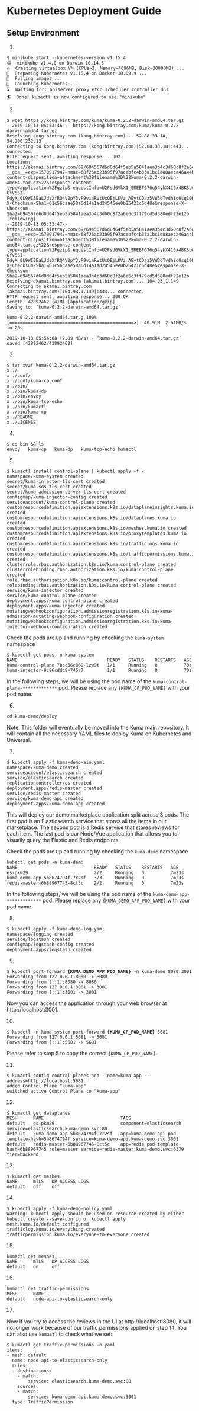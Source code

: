 # Kubernetes Deployment Guide

## Setup Environment

1.

```
$ minikube start --kubernetes-version v1.15.4
😄  minikube v1.4.0 on Darwin 10.14.6
🔥  Creating virtualbox VM (CPUs=2, Memory=4096MB, Disk=20000MB) ...
🐳  Preparing Kubernetes v1.15.4 on Docker 18.09.9 ...
🚜  Pulling images ...
🚀  Launching Kubernetes ...
⌛  Waiting for: apiserver proxy etcd scheduler controller dns
🏄  Done! kubectl is now configured to use "minikube"
```

2.

```
$ wget https://kong.bintray.com/kuma/kuma-0.2.2-darwin-amd64.tar.gz
--2019-10-13 05:53:46--  https://kong.bintray.com/kuma/kuma-0.2.2-darwin-amd64.tar.gz
Resolving kong.bintray.com (kong.bintray.com)... 52.88.33.18, 54.200.232.13
Connecting to kong.bintray.com (kong.bintray.com)|52.88.33.18|:443... connected.
HTTP request sent, awaiting response... 302
Location: https://akamai.bintray.com/69/694567d6d0d64f5eb5a5841aea3b4c3d60c8f2a6e6c3ff79cd5d580edf22e12b?__gda__=exp=1570917947~hmac=68f26ab23b95f97acebfc4b33a1bc1e88aeca46a44b1bc349af851019c941d0a&response-content-disposition=attachment%3Bfilename%3D%22kuma-0.2.2-darwin-amd64.tar.gz%22&response-content-type=application%2Fgzip&requestInfo=U2FsdGVkX1_SREBFG76q54ykX416x4BKSbGVrX5A-GfV55I-FdyX_0L9WI3EaLJdsXfRQ4V2pY3vP9viaRvtUxQEjLKVz_AEytCDaz5VW3oTvdhio0sq10KPgW3Z3hFN&response-X-Checksum-Sha1=01c56caae58a6d14a1ad24545ee0b25421c6d48e&response-X-Checksum-Sha2=694567d6d0d64f5eb5a5841aea3b4c3d60c8f2a6e6c3ff79cd5d580edf22e12b [following]
--2019-10-13 05:53:47--  https://akamai.bintray.com/69/694567d6d0d64f5eb5a5841aea3b4c3d60c8f2a6e6c3ff79cd5d580edf22e12b?__gda__=exp=1570917947~hmac=68f26ab23b95f97acebfc4b33a1bc1e88aeca46a44b1bc349af851019c941d0a&response-content-disposition=attachment%3Bfilename%3D%22kuma-0.2.2-darwin-amd64.tar.gz%22&response-content-type=application%2Fgzip&requestInfo=U2FsdGVkX1_SREBFG76q54ykX416x4BKSbGVrX5A-GfV55I-FdyX_0L9WI3EaLJdsXfRQ4V2pY3vP9viaRvtUxQEjLKVz_AEytCDaz5VW3oTvdhio0sq10KPgW3Z3hFN&response-X-Checksum-Sha1=01c56caae58a6d14a1ad24545ee0b25421c6d48e&response-X-Checksum-Sha2=694567d6d0d64f5eb5a5841aea3b4c3d60c8f2a6e6c3ff79cd5d580edf22e12b
Resolving akamai.bintray.com (akamai.bintray.com)... 104.93.1.149
Connecting to akamai.bintray.com (akamai.bintray.com)|104.93.1.149|:443... connected.
HTTP request sent, awaiting response... 200 OK
Length: 42892462 (41M) [application/gzip]
Saving to: ‘kuma-0.2.2-darwin-amd64.tar.gz’

kuma-0.2.2-darwin-amd64.tar.g 100%[===============================================>]  40.91M  2.61MB/s    in 20s

2019-10-13 05:54:08 (2.09 MB/s) - ‘kuma-0.2.2-darwin-amd64.tar.gz’ saved [42892462/42892462]
```

3.

```
$ tar xvzf kuma-0.2.2-darwin-amd64.tar.gz
x ./
x ./conf/
x ./conf/kuma-cp.conf
x ./bin/
x ./bin/kuma-dp
x ./bin/envoy
x ./bin/kuma-tcp-echo
x ./bin/kumactl
x ./bin/kuma-cp
x ./README
x ./LICENSE
```

4.

```
$ cd bin && ls
envoy   kuma-cp   kuma-dp   kuma-tcp-echo kumactl
```

5.

```
$ kumactl install control-plane | kubectl apply -f -
namespace/kuma-system created
secret/kuma-injector-tls-cert created
secret/kuma-sds-tls-cert created
secret/kuma-admission-server-tls-cert created
configmap/kuma-injector-config created
serviceaccount/kuma-control-plane created
customresourcedefinition.apiextensions.k8s.io/dataplaneinsights.kuma.io created
customresourcedefinition.apiextensions.k8s.io/dataplanes.kuma.io created
customresourcedefinition.apiextensions.k8s.io/meshes.kuma.io created
customresourcedefinition.apiextensions.k8s.io/proxytemplates.kuma.io created
customresourcedefinition.apiextensions.k8s.io/trafficlogs.kuma.io created
customresourcedefinition.apiextensions.k8s.io/trafficpermissions.kuma.io created
clusterrole.rbac.authorization.k8s.io/kuma:control-plane created
clusterrolebinding.rbac.authorization.k8s.io/kuma:control-plane created
role.rbac.authorization.k8s.io/kuma:control-plane created
rolebinding.rbac.authorization.k8s.io/kuma:control-plane created
service/kuma-injector created
service/kuma-control-plane created
deployment.apps/kuma-control-plane created
deployment.apps/kuma-injector created
mutatingwebhookconfiguration.admissionregistration.k8s.io/kuma-admission-mutating-webhook-configuration created
mutatingwebhookconfiguration.admissionregistration.k8s.io/kuma-injector-webhook-configuration created
```

Check the pods are up and running by checking the `kuma-system` namespace

```
$ kubectl get pods -n kuma-system
NAME                                  READY   STATUS    RESTARTS   AGE
kuma-control-plane-7bcc56c869-lzw9t   1/1     Running   0          70s
kuma-injector-9c96cddc8-745r7         1/1     Running   0          70s
```

In the following steps, we will be using the pod name of the `kuma-control-plane-*************` pod. Please replace any `{KUMA_CP_POD_NAME}` with your pod name.

6.

```
cd kuma-demo/deploy
```
Note: This folder will eventually be moved into the Kuma main repository. It will contain all the necessary YAML files to deploy Kuma on Kubernetes and Universal.


7.

```
$ kubectl apply -f kuma-demo-aio.yaml
namespace/kuma-demo created
serviceaccount/elasticsearch created
service/elasticsearch created
replicationcontroller/es created
deployment.apps/redis-master created
service/redis-master created
service/kuma-demo-api created
deployment.apps/kuma-demo-app created
```

This will deploy our demo marketplace application split across 3 pods. The first pod is an Elasticsearch service that stores all the items in our marketplace. The second pod is a Redis service that stores reviews for each item. The last pod is our Node/Vue application that allows you to visually query the Elastic and Redis endpoints.

Check the pods are up and running by checking the `kuma-demo` namespace

```
kubectl get pods -n kuma-demo
NAME                             READY   STATUS    RESTARTS   AGE
es-pkm29                         2/2     Running   0          7m23s
kuma-demo-app-5b8674794f-7r2sf   3/3     Running   0          7m23s
redis-master-6b88967745-8ct5c    2/2     Running   0          7m23s
```

In the following steps, we will be using the pod name of the `kuma-demo-app-*************` pod. Please replace any `{KUMA_DEMO_APP_POD_NAME}` with your pod name.

8.

```
$ kubectl apply -f kuma-demo-log.yaml
namespace/logging created
service/logstash created
configmap/logstash-config created
deployment.apps/logstash created
```

9.

<pre><code>$ kubectl port-forward <b>{KUMA_DEMO_APP_POD_NAME}</b> -n kuma-demo 8080 3001
Forwarding from 127.0.0.1:8080 -> 8080
Forwarding from [::1]:8080 -> 8080
Forwarding from 127.0.0.1:3001 -> 3001
Forwarding from [::1]:3001 -> 3001
</code></pre>

Now you can access the application through your web browser at http://localhost:3001.

10.

<pre><code>$ kubectl -n kuma-system port-forward <b>{KUMA_CP_POD_NAME}</b> 5681
Forwarding from 127.0.0.1:5681 -> 5681
Forwarding from [::1]:5681 -> 5681
</code></pre>

Please refer to step 5 to copy the correct `{KUMA_CP_POD_NAME}`.

11.

```
$ kumactl config control-planes add --name=kuma-app --address=http://localhost:5681
added Control Plane "kuma-app"
switched active Control Plane to "kuma-app"
```

12.

```
$ kumactl get dataplanes
MESH      NAME                             TAGS
default   es-pkm29                         component=elasticsearch service=elasticsearch.kuma-demo.svc:80
default   kuma-demo-app-5b8674794f-7r2sf   app=kuma-demo-api pod-template-hash=5b8674794f service=kuma-demo-api.kuma-demo.svc:3001
default   redis-master-6b88967745-8ct5c    app=redis pod-template-hash=6b88967745 role=master service=redis-master.kuma-demo.svc:6379 tier=backend
```

13.

```
$ kumactl get meshes
NAME      mTLS   DP ACCESS LOGS
default   off    off
```

14.

```
$ kubectl apply -f kuma-demo-policy.yaml
Warning: kubectl apply should be used on resource created by either kubectl create --save-config or kubectl apply
mesh.kuma.io/default configured
trafficlog.kuma.io/everything created
trafficpermission.kuma.io/everyone-to-everyone created
```

15.

```
kumactl get meshes
NAME      mTLS   DP ACCESS LOGS
default   on     off
```

16.

```
kumactl get traffic-permissions
MESH      NAME
default   node-api-to-elasticsearch-only
```

17.

Now if you try to access the reviews in the UI at http://localhost:8080, it will no longer work because of our traffic permissions applied on step 14. You can also use `kumactl` to check what we set:
```
$ kumactl get traffic-permissions -o yaml
items:
- mesh: default
  name: node-api-to-elasticsearch-only
  rules:
  - destinations:
    - match:
        service: elasticsearch.kuma-demo.svc:80
    sources:
    - match:
        service: kuma-demo-api.kuma-demo.svc:3001
  type: TrafficPermission
  ```
